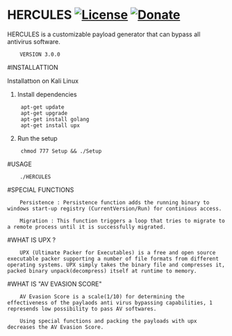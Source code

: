 # HERCULES [![License](https://img.shields.io/github/license/mashape/apistatus.svg?maxAge=2592000)](https://raw.githubusercontent.com/EgeBalci/HERCULES/master/LICENSE)  [![Donate](https://img.shields.io/badge/Donate-Patreon-green.svg)](http://patreon.com/user?u=3556027)

HERCULES is a customizable payload generator that can bypass all antivirus software.


		VERSION 3.0.0
		
	
#INSTALLATTION

Installattıon on Kali Linux

1) Install dependencies

		apt-get update
		apt-get upgrade
		apt-get install golang
		apt-get install upx
2) Run the setup

		chmod 777 Setup && ./Setup


#USAGE

		./HERCULES


#SPECIAL FUNCTIONS


		Persistence : Persistence function adds the running binary to windows start-up registry (CurrentVersion/Run) for continious access.
		
		Migration : This function triggers a loop that tries to migrate to a remote process until it is successfully migrated. 

#WHAT IS UPX ?

		UPX (Ultimate Packer for Executables) is a free and open source executable packer supporting a number of file formats from different operating systems. UPX simply takes the binary file and compresses it, packed binary unpack(decompress) itself at runtime to memory.
		
#WHAT IS "AV EVASION SCORE"

		AV Evasion Score is a scale(1/10) for determining the effectiveness of the paylaods anti virus bypassing capabilities, 1 represends low possibility to pass AV softwares.
		
		Using special functions and packing the payloads with upx decreases the AV Evasion Score.
